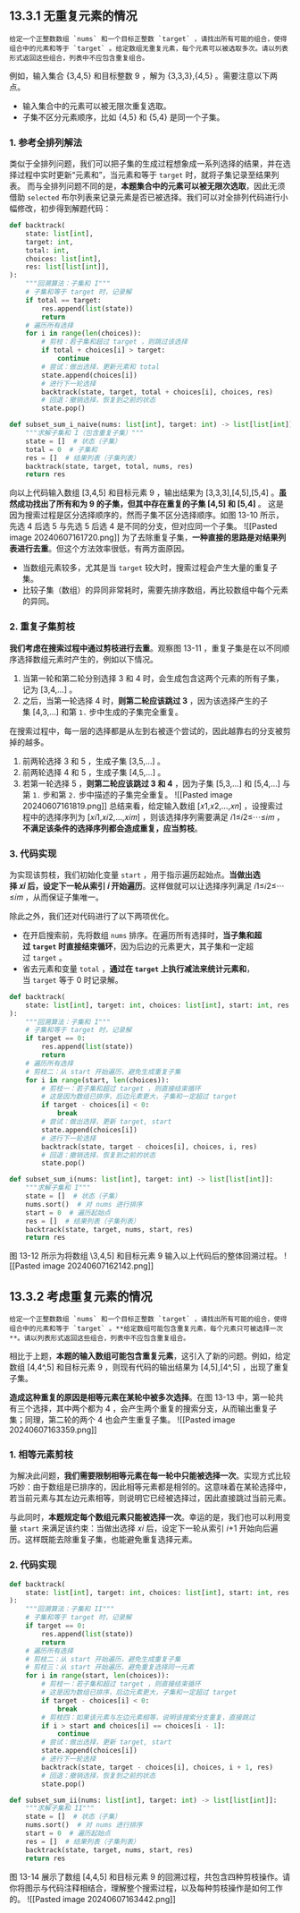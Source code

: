 ## 13.3.1 无重复元素的情况
```ad-question
给定一个正整数数组 `nums` 和一个目标正整数 `target` ，请找出所有可能的组合，使得组合中的元素和等于 `target` 。给定数组无重复元素，每个元素可以被选取多次。请以列表形式返回这些组合，列表中不应包含重复组合。
```
例如，输入集合 {3,4,5} 和目标整数 9 ，解为 {3,3,3},{4,5} 。需要注意以下两点。
- 输入集合中的元素可以被无限次重复选取。
- 子集不区分元素顺序，比如 {4,5} 和 {5,4} 是同一个子集。

### 1. 参考全排列解法
类似于全排列问题，我们可以把子集的生成过程想象成一系列选择的结果，并在选择过程中实时更新“元素和”，当元素和等于 `target` 时，就将子集记录至结果列表。
而与全排列问题不同的是，**本题集合中的元素可以被无限次选取**，因此无须借助 `selected` 布尔列表来记录元素是否已被选择。我们可以对全排列代码进行小幅修改，初步得到解题代码：
```python
def backtrack(
    state: list[int],
    target: int,
    total: int,
    choices: list[int],
    res: list[list[int]],
):
    """回溯算法：子集和 I"""
    # 子集和等于 target 时，记录解
    if total == target:
        res.append(list(state))
        return
    # 遍历所有选择
    for i in range(len(choices)):
        # 剪枝：若子集和超过 target ，则跳过该选择
        if total + choices[i] > target:
            continue
        # 尝试：做出选择，更新元素和 total
        state.append(choices[i])
        # 进行下一轮选择
        backtrack(state, target, total + choices[i], choices, res)
        # 回退：撤销选择，恢复到之前的状态
        state.pop()

def subset_sum_i_naive(nums: list[int], target: int) -> list[list[int]]:
    """求解子集和 I（包含重复子集）"""
    state = []  # 状态（子集）
    total = 0  # 子集和
    res = []  # 结果列表（子集列表）
    backtrack(state, target, total, nums, res)
    return res
```
向以上代码输入数组 [3,4,5] 和目标元素 9 ，输出结果为 [3,3,3],[4,5],[5,4] 。**虽然成功找出了所有和为 9 的子集，但其中存在重复的子集 [4,5] 和 [5,4]** 。
这是因为搜索过程是区分选择顺序的，然而子集不区分选择顺序。如图 13-10 所示，先选 4 后选 5 与先选 5 后选 4 是不同的分支，但对应同一个子集。
![[Pasted image 20240607161720.png]]
为了去除重复子集，**一种直接的思路是对结果列表进行去重**。但这个方法效率很低，有两方面原因。
- 当数组元素较多，尤其是当 `target` 较大时，搜索过程会产生大量的重复子集。
- 比较子集（数组）的异同非常耗时，需要先排序数组，再比较数组中每个元素的异同。

### 2. 重复子集剪枝
**我们考虑在搜索过程中通过剪枝进行去重**。观察图 13-11 ，重复子集是在以不同顺序选择数组元素时产生的，例如以下情况。
1. 当第一轮和第二轮分别选择 3 和 4 时，会生成包含这两个元素的所有子集，记为 \[3,4,…\] 。
2. 之后，当第一轮选择 4 时，**则第二轮应该跳过 3** ，因为该选择产生的子集 \[4,3,…\] 和第 `1.` 步中生成的子集完全重复。

在搜索过程中，每一层的选择都是从左到右被逐个尝试的，因此越靠右的分支被剪掉的越多。
1. 前两轮选择 3 和 5 ，生成子集 \[3,5,…\] 。
2. 前两轮选择 4 和 5 ，生成子集 \[4,5,…\] 。
3. 若第一轮选择 5 ，**则第二轮应该跳过 3 和 4** ，因为子集 \[5,3,…\] 和 \[5,4,…\] 与第 `1.` 步和第 `2.` 步中描述的子集完全重复。
![[Pasted image 20240607161819.png]]
总结来看，给定输入数组 \[𝑥1,𝑥2,…,𝑥𝑛\] ，设搜索过程中的选择序列为 \[𝑥𝑖1,𝑥𝑖2,…,𝑥𝑖𝑚\] ，则该选择序列需要满足 𝑖1≤𝑖2≤⋯≤𝑖𝑚 ，**不满足该条件的选择序列都会造成重复，应当剪枝**。

### 3. 代码实现
为实现该剪枝，我们初始化变量 `start` ，用于指示遍历起始点。**当做出选择 𝑥𝑖 后，设定下一轮从索引 𝑖 开始遍历**。这样做就可以让选择序列满足 𝑖1≤𝑖2≤⋯≤𝑖𝑚 ，从而保证子集唯一。

除此之外，我们还对代码进行了以下两项优化。
- 在开启搜索前，先将数组 `nums` 排序。在遍历所有选择时，**当子集和超过 `target` 时直接结束循环**，因为后边的元素更大，其子集和一定超过 `target` 。
- 省去元素和变量 `total` ，**通过在 `target` 上执行减法来统计元素和**，当 `target` 等于 0 时记录解。
```python
def backtrack(
    state: list[int], target: int, choices: list[int], start: int, res: list[list[int]]
):
    """回溯算法：子集和 I"""
    # 子集和等于 target 时，记录解
    if target == 0:
        res.append(list(state))
        return
    # 遍历所有选择
    # 剪枝二：从 start 开始遍历，避免生成重复子集
    for i in range(start, len(choices)):
        # 剪枝一：若子集和超过 target ，则直接结束循环
        # 这是因为数组已排序，后边元素更大，子集和一定超过 target
        if target - choices[i] < 0:
            break
        # 尝试：做出选择，更新 target, start
        state.append(choices[i])
        # 进行下一轮选择
        backtrack(state, target - choices[i], choices, i, res)
        # 回退：撤销选择，恢复到之前的状态
        state.pop()

def subset_sum_i(nums: list[int], target: int) -> list[list[int]]:
    """求解子集和 I"""
    state = []  # 状态（子集）
    nums.sort()  # 对 nums 进行排序
    start = 0  # 遍历起始点
    res = []  # 结果列表（子集列表）
    backtrack(state, target, nums, start, res)
    return res
```
图 13-12 所示为将数组 \3,4,5\] 和目标元素 9 输入以上代码后的整体回溯过程。
![[Pasted image 20240607162142.png]]

## 13.3.2 考虑重复元素的情况
```ad-question
给定一个正整数数组 `nums` 和一个目标正整数 `target` ，请找出所有可能的组合，使得组合中的元素和等于 `target` 。**给定数组可能包含重复元素，每个元素只可被选择一次**。请以列表形式返回这些组合，列表中不应包含重复组合。
```
相比于上题，**本题的输入数组可能包含重复元素**，这引入了新的问题。例如，给定数组 \[4,4^,5\] 和目标元素 9 ，则现有代码的输出结果为 \[4,5\],\[4^,5\] ，出现了重复子集。

**造成这种重复的原因是相等元素在某轮中被多次选择**。在图 13-13 中，第一轮共有三个选择，其中两个都为 4 ，会产生两个重复的搜索分支，从而输出重复子集；同理，第二轮的两个 4 也会产生重复子集。
![[Pasted image 20240607163359.png]]

### 1. 相等元素剪枝
为解决此问题，**我们需要限制相等元素在每一轮中只能被选择一次**。实现方式比较巧妙：由于数组是已排序的，因此相等元素都是相邻的。这意味着在某轮选择中，若当前元素与其左边元素相等，则说明它已经被选择过，因此直接跳过当前元素。

与此同时，**本题规定每个数组元素只能被选择一次**。幸运的是，我们也可以利用变量 `start` 来满足该约束：当做出选择 𝑥𝑖 后，设定下一轮从索引 𝑖+1 开始向后遍历。这样既能去除重复子集，也能避免重复选择元素。

### 2. 代码实现
```python
def backtrack(
    state: list[int], target: int, choices: list[int], start: int, res: list[list[int]]
):
    """回溯算法：子集和 II"""
    # 子集和等于 target 时，记录解
    if target == 0:
        res.append(list(state))
        return
    # 遍历所有选择
    # 剪枝二：从 start 开始遍历，避免生成重复子集
    # 剪枝三：从 start 开始遍历，避免重复选择同一元素
    for i in range(start, len(choices)):
        # 剪枝一：若子集和超过 target ，则直接结束循环
        # 这是因为数组已排序，后边元素更大，子集和一定超过 target
        if target - choices[i] < 0:
            break
        # 剪枝四：如果该元素与左边元素相等，说明该搜索分支重复，直接跳过
        if i > start and choices[i] == choices[i - 1]:
            continue
        # 尝试：做出选择，更新 target, start
        state.append(choices[i])
        # 进行下一轮选择
        backtrack(state, target - choices[i], choices, i + 1, res)
        # 回退：撤销选择，恢复到之前的状态
        state.pop()

def subset_sum_ii(nums: list[int], target: int) -> list[list[int]]:
    """求解子集和 II"""
    state = []  # 状态（子集）
    nums.sort()  # 对 nums 进行排序
    start = 0  # 遍历起始点
    res = []  # 结果列表（子集列表）
    backtrack(state, target, nums, start, res)
    return res
```
图 13-14 展示了数组 \[4,4,5\] 和目标元素 9 的回溯过程，共包含四种剪枝操作。请你将图示与代码注释相结合，理解整个搜索过程，以及每种剪枝操作是如何工作的。
![[Pasted image 20240607163442.png]]

